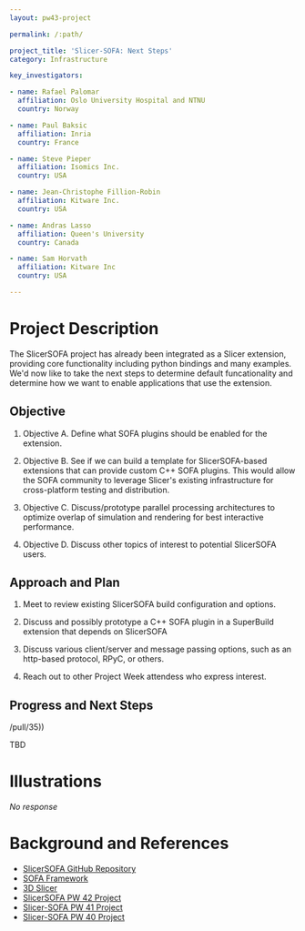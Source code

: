 ```yaml
---
layout: pw43-project

permalink: /:path/

project_title: 'Slicer-SOFA: Next Steps'
category: Infrastructure

key_investigators:

- name: Rafael Palomar
  affiliation: Oslo University Hospital and NTNU
  country: Norway

- name: Paul Baksic
  affiliation: Inria
  country: France

- name: Steve Pieper
  affiliation: Isomics Inc.
  country: USA

- name: Jean-Christophe Fillion-Robin
  affiliation: Kitware Inc.
  country: USA

- name: Andras Lasso
  affiliation: Queen's University
  country: Canada

- name: Sam Horvath
  affiliation: Kitware Inc
  country: USA

---
```


# Project Description

<!-- Add a short paragraph describing the project. -->


The SlicerSOFA project has already been integrated as a Slicer extension, providing core functionality including python bindings and many examples.
We'd now like to take the next steps to determine default funcationality and determine how we want to enable applications that use the extension.

## Objective

<!-- Describe here WHAT you would like to achieve (what you will have as end result). -->


1. Objective A. Define what SOFA plugins should be enabled for the extension.

2. Objective B. See if we can build a template for SlicerSOFA-based extensions that can provide custom C++ SOFA plugins.
This would allow the SOFA community to leverage Slicer's existing infrastructure for cross-platform testing and distribution.

3. Objective C. Discuss/prototype parallel processing architectures to optimize overlap of simulation and rendering for best interactive performance.

 4. Objective D. Discuss other topics of interest to potential SlicerSOFA users.


## Approach and Plan

<!-- Describe here HOW you would like to achieve the objectives stated above. -->

1. Meet to review existing SlicerSOFA build configuration and options.

2. Discuss and possibly prototype a C++ SOFA plugin in a SuperBuild extension that depends on SlicerSOFA

3. Discuss various client/server and message passing options, such as an http-based protocol, RPyC, or others.

4. Reach out to other Project Week attendess who express interest.


## Progress and Next Steps

<!-- Update this section as you make progress, describing of what you have ACTUALLY DONE.
     If there are specific steps that you could not complete then you can describe them here, too. -->
/pull/35))

TBD

# Illustrations

<!-- Add pictures and links to videos that demonstrate what has been accomplished. -->


_No response_



# Background and References

<!-- If you developed any software, include link to the source code repository.
     If possible, also add links to sample data, and to any relevant publications. -->


- [SlicerSOFA GitHub Repository](https://github.com/Slicer/SlicerSOFA)
- [SOFA Framework](https://www.sofa-framework.org/)
- [3D Slicer](https://www.slicer.org/)
- [SlicerSOFA PW 42 Project](https://projectweek.na-mic.org/PW42_2025_GranCanaria/Projects/SlicerSofaIntegrationOfSofaWith3DSlicerForAdvancedMedicalSimulations/)
- [Slicer-SOFA PW 41 Project](https://projectweek.na-mic.org/PW41_2024_MIT/Projects/SlicerSofa/)
- [Slicer-SOFA PW 40 Project](https://projectweek.na-mic.org/PW40_2024_GranCanaria/Projects/SlicerSofaIntegration/)

